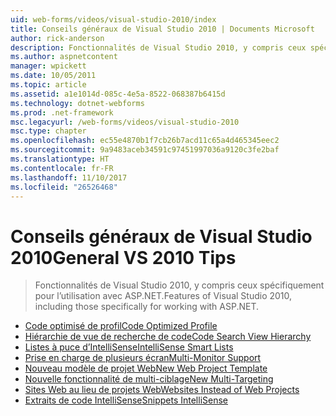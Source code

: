 ```yaml
---
uid: web-forms/videos/visual-studio-2010/index
title: Conseils généraux de Visual Studio 2010 | Documents Microsoft
author: rick-anderson
description: Fonctionnalités de Visual Studio 2010, y compris ceux spécifiquement pour l’utilisation avec ASP.NET.
ms.author: aspnetcontent
manager: wpickett
ms.date: 10/05/2011
ms.topic: article
ms.assetid: a1e1014d-085c-4e5a-8522-068387b6415d
ms.technology: dotnet-webforms
ms.prod: .net-framework
msc.legacyurl: /web-forms/videos/visual-studio-2010
msc.type: chapter
ms.openlocfilehash: ec55e4870b1f7cb26b7acd11c65a4d465345eec2
ms.sourcegitcommit: 9a9483aceb34591c97451997036a9120c3fe2baf
ms.translationtype: HT
ms.contentlocale: fr-FR
ms.lasthandoff: 11/10/2017
ms.locfileid: "26526468"
---
```

<a name="general-vs-2010-tips"></a><span data-ttu-id="7da79-103">Conseils généraux de Visual Studio 2010</span><span class="sxs-lookup"><span data-stu-id="7da79-103">General VS 2010 Tips</span></span>
====================
> <span data-ttu-id="7da79-104">Fonctionnalités de Visual Studio 2010, y compris ceux spécifiquement pour l’utilisation avec ASP.NET.</span><span class="sxs-lookup"><span data-stu-id="7da79-104">Features of Visual Studio 2010, including those specifically for working with ASP.NET.</span></span>


- [<span data-ttu-id="7da79-105">Code optimisé de profil</span><span class="sxs-lookup"><span data-stu-id="7da79-105">Code Optimized Profile</span></span>](visual-studio-2010-quick-hit-code-optimized-profile.md)
- [<span data-ttu-id="7da79-106">Hiérarchie de vue de recherche de code</span><span class="sxs-lookup"><span data-stu-id="7da79-106">Code Search View Hierarchy</span></span>](visual-studio-2010-quick-hit-code-search-view-hierarchy.md)
- [<span data-ttu-id="7da79-107">Listes à puce d’IntelliSense</span><span class="sxs-lookup"><span data-stu-id="7da79-107">IntelliSense Smart Lists</span></span>](visual-studio-2010-quick-hit-intellisense-smart-lists.md)
- [<span data-ttu-id="7da79-108">Prise en charge de plusieurs écran</span><span class="sxs-lookup"><span data-stu-id="7da79-108">Multi-Monitor Support</span></span>](visual-studio-2010-quick-hit-multi-monitor-support.md)
- [<span data-ttu-id="7da79-109">Nouveau modèle de projet Web</span><span class="sxs-lookup"><span data-stu-id="7da79-109">New Web Project Template</span></span>](visual-studio-2010-quick-hit-new-web-project-template.md)
- [<span data-ttu-id="7da79-110">Nouvelle fonctionnalité de multi-ciblage</span><span class="sxs-lookup"><span data-stu-id="7da79-110">New Multi-Targeting</span></span>](visual-studio-2010-quick-hit-new-multi-targeting.md)
- [<span data-ttu-id="7da79-111">Sites Web au lieu de projets Web</span><span class="sxs-lookup"><span data-stu-id="7da79-111">Websites Instead of Web Projects</span></span>](visual-studio-2010-quick-hit-websites-instead-of-web-projects.md)
- [<span data-ttu-id="7da79-112">Extraits de code IntelliSense</span><span class="sxs-lookup"><span data-stu-id="7da79-112">Snippets IntelliSense</span></span>](visual-studio-2010-quick-hit-snippets-intellisense.md)

